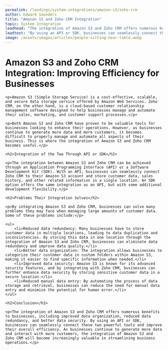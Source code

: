 ```yaml
---
permalink: /landings/system-integrations/amazon-s3/zoho-crm
author: Edward Saunders
title: "Amazon S3 and Zoho CRM Integration"
topic: System Integration
leadhead: "The integration of Amazon S3 and Zoho CRM offers numerous benefits to businesses, including improved data organization, reduced data redundancy, and better data security"
leadtext: "By using an API or SDK, businesses can seamlessly connect these two powerful tools and improve their overall efficiency. As businesses continue to generate more data and interact with more customers, the integration of Amazon S3 and Zoho CRM will become increasingly valuable in streamlining business operations."
image: /assets/images/articles/people-sitting-near-table.webp
---
```

<div class="arttext">
	<h1>Amazon S3 and Zoho CRM Integration: Improving Efficiency for Businesses</h1>

	<p>Amazon S3 (Simple Storage Service) is a cost-effective, scalable, and secure data storage service offered by Amazon Web Services. Zoho CRM, on the other hand, is a cloud-based customer relationship management software designed to help businesses manage and automate their sales, marketing, and customer support processes.</p>

	<p>Both Amazon S3 and Zoho CRM have proven to be valuable tools for businesses looking to enhance their operations. However, as businesses continue to generate more data and more customers, it becomes difficult to properly manage and automate all aspects of their business. This is where the integration of Amazon S3 and Zoho CRM becomes useful.</p>

	<h2>Integration of the Two Through API or SDK</h2>

	<p>The integration between Amazon S3 and Zoho CRM can be achieved through an Application Programming Interface (API) or a Software Development Kit (SDK). With an API, businesses can seamlessly connect Zoho CRM to their Amazon S3 account and store customer data, sales history, and other related information in a single location. An SDK option offers the same integration as an API, but with some additional development flexibility.</p>

	<h2>Problems Their Integration Solves</h2>

	<p>By integrating Amazon S3 and Zoho CRM, businesses can solve many problems they may face when managing large amounts of customer data. Some of these problems include:</p>

	<ul>
		<li>Reduced data redundancy: Many businesses have to store customer data in multiple locations, leading to data duplication and inconsistencies. By storing this data in one location through the integration of Amazon S3 and Zoho CRM, businesses can eliminate data redundancy and improve data quality.</li>
		<li>Better data organization: The integration allows businesses to categorize their customer data in custom folders within Amazon S3, making it easier to find specific information when needed.</li>
		<li>Improved data security: Amazon S3 is known for its advanced security features, and by integrating with Zoho CRM, businesses can further enhance data security by storing sensitive customer data in a secure location.</li>
		<li>Reduced manual data entry: By automating the process of data storage and retrieval, businesses can reduce the need for manual data entry and minimize the potential for human error.</li>
	</ul>

	<h2>Conclusion</h2>

	<p>The integration of Amazon S3 and Zoho CRM offers numerous benefits to businesses, including improved data organization, reduced data redundancy, and better data security. By using an API or SDK, businesses can seamlessly connect these two powerful tools and improve their overall efficiency. As businesses continue to generate more data and interact with more customers, the integration of Amazon S3 and Zoho CRM will become increasingly valuable in streamlining business operations.</p>

</div>